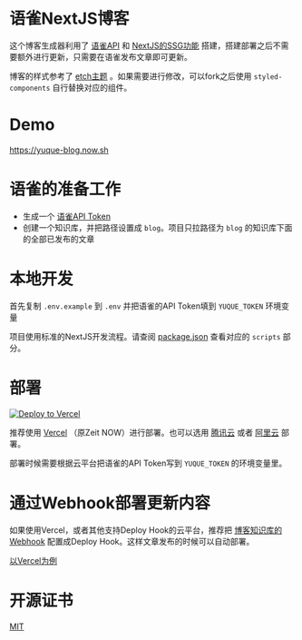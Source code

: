 # 语雀NextJS博客

这个博客生成器利用了 [语雀API](https://www.yuque.com/yuque/developer/api) 和 [NextJS的SSG功能](https://nextjs.org/docs/basic-features/data-fetching#getstaticprops-static-generation) 搭建，搭建部署之后不需要额外进行更新，只需要在语雀发布文章即可更新。

博客的样式参考了 [etch主题](https://github.com/LukasJoswiak/etch) 。如果需要进行修改，可以fork之后使用 `styled-components` 自行替换对应的组件。

# Demo

https://yuque-blog.now.sh

# 语雀的准备工作

- 生成一个 [语雀API Token](https://www.yuque.com/yuque/developer/api#785a3731) 
- 创建一个知识库，并把路径设置成 `blog`。项目只拉路径为 `blog` 的知识库下面的全部已发布的文章

# 本地开发

首先复制 `.env.example` 到 `.env` 并把语雀的API Token填到 `YUQUE_TOKEN` 环境变量

项目使用标准的NextJS开发流程。请查阅 [package.json](./package.json) 查看对应的 `scripts` 部分。

# 部署

[![Deploy to Vercel](/button)](https://vercel.com/import/project?template=https://github.com/xanthous-tech/yuque-blog/tree/master)

推荐使用 [Vercel](https://vercel.com) （原Zeit NOW）进行部署。也可以选用 [腾讯云](https://github.com/serverless-components/tencent-nextjs) 或者 [阿里云](https://developer.aliyun.com/article/703315) 部署。

部署时候需要根据云平台把语雀的API Token写到 `YUQUE_TOKEN` 的环境变量里。

# 通过Webhook部署更新内容

如果使用Vercel，或者其他支持Deploy Hook的云平台，推荐把 [博客知识库的Webhook](https://www.yuque.com/yuque/developer/doc-webhook) 配置成Deploy Hook。这样文章发布的时候可以自动部署。

[以Vercel为例](https://vercel.com/docs/v2/more/deploy-hooks)

# 开源证书

[MIT](./LICENSE)
